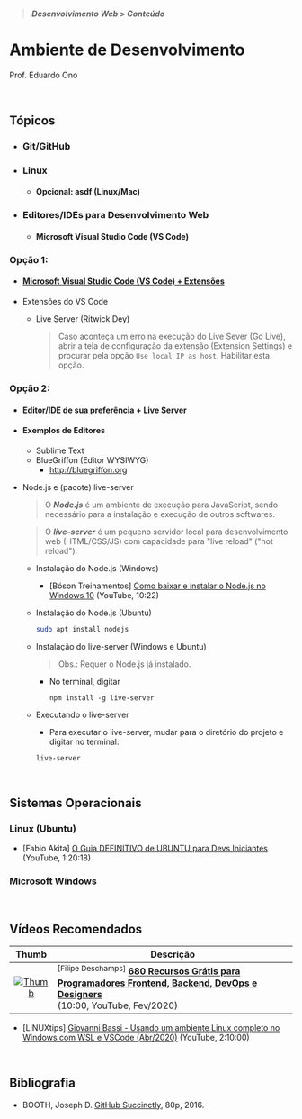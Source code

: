 > <h5>Desenvolvimento Web > Conteúdo</h5>

# Ambiente de Desenvolvimento

Prof. Eduardo Ono

<br>

## Tópicos

* ### Git/GitHub

* ### Linux

  * #### Opcional: asdf (Linux/Mac)

* ### Editores/IDEs para Desenvolvimento Web

  * #### Microsoft Visual Studio Code (VS Code)

### Opção 1:

* #### [Microsoft Visual Studio Code (VS Code) + Extensões](./vscode/)

* Extensões do VS Code

  * Live Server (Ritwick Dey)

    > Caso aconteça um erro na execução do Live Sever (Go Live), abrir a tela de configuração da extensão (Extension Settings) e procurar pela opção `Use local IP as host`. Habilitar esta opção.

### Opção 2:

* #### Editor/IDE de sua preferência + Live Server

* #### Exemplos de Editores

   * Sublime Text
   * BlueGriffon (Editor WYSIWYG)
     * http://bluegriffon.org

* Node.js e (pacote) live-server

  > O ___Node.js___ é um ambiente de execução para JavaScript, sendo necessário para a instalação e execução de outros softwares.<br>

  > O ___live-server___ é um pequeno servidor local para desenvolvimento web (HTML/CSS/JS) com capacidade para "live reload" ("hot reload").

  * Instalação do Node.js (Windows)

    * [Bóson Treinamentos] [Como baixar e instalar o Node.js no Windows 10](https://youtu.be/Wras1X6rBrc) (YouTube, 10:22)

  * Instalação do Node.js (Ubuntu)

    ```bash
    sudo apt install nodejs
    ```

  * Instalação do live-server (Windows e Ubuntu)

    > Obs.: Requer o Node.js já instalado.

    * No terminal, digitar

      ```
      npm install -g live-server
      ```

  * Executando o live-server

    * Para executar o live-server, mudar para o diretório do projeto e digitar no terminal:

    `live-server`

<br>

## Sistemas Operacionais

### Linux (Ubuntu)

* [Fabio Akita] [O Guia DEFINITIVO de UBUNTU para Devs Iniciantes](https://youtu.be/epiyExCyb2s) (YouTube, 1:20:18)

### Microsoft Windows

<br>

## Vídeos Recomendados

| Thumb | Descrição |
| :-: | --- |
| [![Thumb](https://img.youtube.com/vi/tpaSZ8x21PI/default.jpg)](https://www.youtube.com/watch?v=tpaSZ8x21PI "680 Recursos Grátis para Programadores Frontend, Backend, DevOps e Designers") | <sup>[Filipe Deschamps]</sup> [__680 Recursos Grátis para Programadores Frontend, Backend, DevOps e Designers__](https://www.youtube.com/watch?v=tpaSZ8x21PI) <br> (10:00, YouTube, Fev/2020)

* [LINUXtips] [Giovanni Bassi - Usando um ambiente Linux completo no Windows com WSL e VSCode (Abr/2020)](https://www.youtube.com/watch?v=_Uqf5_kN6Rw) (YouTube, 2:10:00)

<br>

## Bibliografia

* BOOTH, Joseph D. [GitHub Succinctly](https://www.syncfusion.com/ebooks/github_succinctly), 80p, 2016.

<br>
